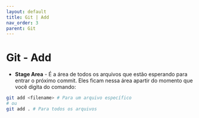 ```yaml
---
layout: default
title: Git | Add
nav_order: 3
parent: Git
---
```

 
# Git - Add

* **Stage Area** - É a área de todos os arquivos que estão esperando para entrar o próximo commit. Eles ficam nessa área apartir do momento que você digita do comando:

~~~bash
git add <filename> # Para um arquivo específico
# ou
git add . # Para todos os arquivos 
~~~

